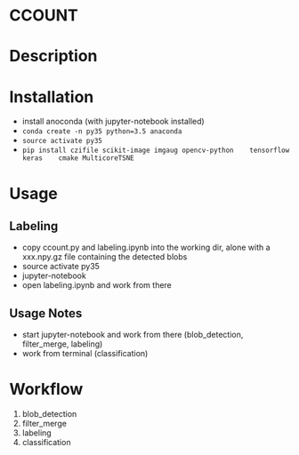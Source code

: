 # CCOUNT

# Description

# Installation
- install anoconda (with jupyter-notebook installed)
- `conda create -n py35 python=3.5 anaconda`
- `source activate py35`
- `pip install czifile scikit-image imgaug opencv-python    tensorflow keras    cmake MulticoreTSNE`


# Usage
## Labeling
- copy ccount.py and labeling.ipynb into the working dir, alone with a xxx.npy.gz file containing the detected blobs
- source activate py35
- jupyter-notebook
- open labeling.ipynb and work from there


## Usage Notes
- start jupyter-notebook and work from there (blob_detection, filter_merge, labeling)
- work from terminal (classification)

# Workflow
1. blob_detection
2. filter_merge
3. labeling
4. classification
